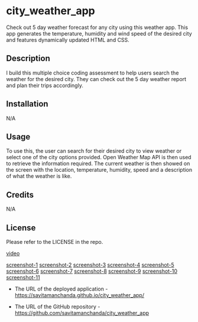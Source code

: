 # city_weather_app
Check out 5 day weather forecast for any city using this weather app. This app generates the temperature, humidity and wind speed of the desired city and features dynamically updated HTML and CSS.

## Description

I build this multiple choice coding assessment to help users search the weather for the desired city. They can check out the 5 day weather report and plan their trips accordingly. 

## Installation 
N/A

## Usage

To use this, the user can search for their desired city to view weather or select one of the city options provided. Open Weather Map API is then used to retrieve the information required. The current weather is then showed on the screen with the location, temperature, humidity, speed and a description of what the weather is like. 

## Credits 

N/A

## License 

Please refer to the LICENSE in the repo. 

[video](./assets%3Aimages/Weather%20Dashboard.gif)

[screenshot-1](./assets%3Aimages/1.png)
[screenshot-2](./assets%3Aimages/2.png)
[screenshot-3](./assets%3Aimages/3.png)
[screenshot-4](./assets%3Aimages/4.png)
[screenshot-5](./assets%3Aimages/5.png)
[screenshot-6](./assets%3Aimages/6.png)
[screenshot-7](./assets%3Aimages/7.png)
[screenshot-8](./assets%3Aimages/8.png)
[screenshot-9](./assets%3Aimages/9.png)
[screenshot-10](./assets%3Aimages/10.png)
[screenshot-11](./assets%3Aimages/11.png)


* The URL of the deployed application - https://savitamanchanda.github.io/city_weather_app/

* The URL of the GitHub repository - https://github.com/savitamanchanda/city_weather_app

